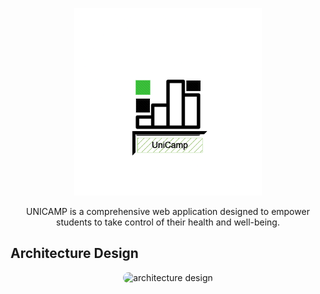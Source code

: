 <p align="center">
  <img src="/logo.png" alt="logo" height="300px" width="300px"/>
</p>



<p align="center">
UNICAMP is a comprehensive web application designed to empower students to take control of their health and well-being.
</p>

## Architecture Design
<p align="center">
  <img src="https://github.com/harshavardhanm07/UniCamp/blob/master/Architecture.jpg" alt="architecture design" style="border-radius: 15px;"/>
</p>
